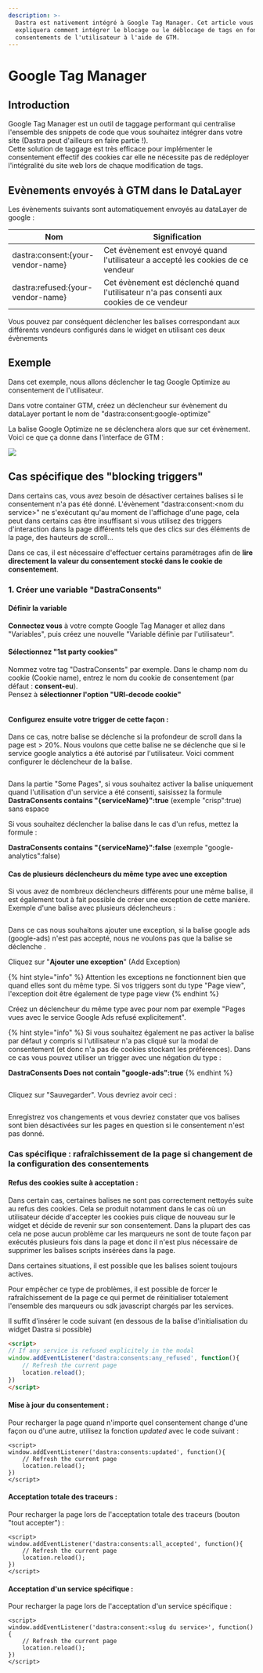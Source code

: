 ```yaml
---
description: >-
  Dastra est nativement intégré à Google Tag Manager. Cet article vous
  expliquera comment intégrer le blocage ou le déblocage de tags en fonction des
  consentements de l'utilisateur à l'aide de GTM.
---
```


# Google Tag Manager

## Introduction

Google Tag Manager est un outil de taggage performant qui centralise l'ensemble des snippets de code que vous souhaitez intégrer dans votre site (Dastra peut d'ailleurs en faire partie !).\
Cette solution de taggage est très efficace pour implémenter le consentement effectif des cookies car elle ne nécessite pas de redéployer l'intégralité du site web lors de chaque modification de tags.

## Evènements envoyés à GTM dans le DataLayer

Les évènements suivants sont automatiquement envoyés au dataLayer de google :

| Nom                               | Signification                                                                              |
| --------------------------------- | ------------------------------------------------------------------------------------------ |
| dastra:consent:{your-vendor-name} | Cet évènement est envoyé quand l'utilisateur a accepté les cookies de ce vendeur           |
| dastra:refused:{your-vendor-name} | Cet évènement est déclenché quand l'utilisateur n'a pas consenti aux cookies de ce vendeur |

Vous pouvez par conséquent déclencher les balises correspondant aux différents vendeurs configurés dans le widget en utilisant ces deux évènements

## Exemple

Dans cet exemple, nous allons déclencher le tag Google Optimize au consentement de l'utilisateur.

Dans votre container GTM, créez un déclencheur sur évènement du dataLayer portant le nom de "dastra:consent:google-optimize"

La balise Google Optimize ne se déclenchera alors que sur cet évènement. Voici ce que ça donne dans l'interface de GTM :

![](<../../../../.gitbook/assets/image (169).png>)

## Cas spécifique des "blocking triggers"

Dans certains cas, vous avez besoin de désactiver certaines balises si le consentement n'a pas été donné. L'évènement "dastra:consent:\<nom du service>" ne s'exécutant qu'au moment de l'affichage d'une page, cela peut dans certains cas être insuffisant si vous utilisez des triggers d'interaction dans la page différents tels que des clics sur des éléments de la page, des hauteurs de scroll...

Dans ce cas, il est nécessaire d'effectuer certains paramétrages afin de **lire directement la valeur du consentement stocké dans le cookie de consentement**.

### 1. Créer une variable "DastraConsents"

#### Définir la variable

**Connectez vous** à votre compte Google Tag Manager et allez dans "Variables", puis créez une nouvelle "Variable définie par l'utilisateur".

#### Sélectionnez "1st party cookies"

Nommez votre tag "DastraConsents" par exemple. Dans le champ nom du cookie (Cookie name), entrez le nom du cookie de consentement (par défaut : **consent-eu**).\
Pensez à **sélectionner l'option "URI-decode cookie"**

<figure><img src="../../../../.gitbook/assets/image (7) (1) (1).png" alt=""><figcaption></figcaption></figure>

#### Configurez ensuite votre trigger de cette façon :&#x20;

Dans ce cas, notre balise se déclenche si la profondeur de scroll dans la page est > 20%. Nous voulons que cette balise ne se déclenche que si le service google analytics a été autorisé par l'utilisateur. Voici comment configurer le déclencheur de la balise.

<figure><img src="../../../../.gitbook/assets/image (4) (1) (2).png" alt=""><figcaption></figcaption></figure>

Dans la partie "Some Pages", si vous souhaitez activer la balise uniquement quand l'utilisation d'un service a été consenti, saisissez la formule **DastraConsents contains "{serviceName}":true** (exemple "crisp":true) sans espace

Si vous souhaitez déclencher la balise dans le cas d'un refus, mettez la formule :

**DastraConsents contains "{serviceName}":false** (exemple "google-analytics":false)

#### Cas de plusieurs déclencheurs du même type avec une exception

Si vous avez de nombreux déclencheurs différents pour une même balise, il est également tout à fait possible de créer une exception de cette manière.\
Exemple d'une balise avec plusieurs déclencheurs :&#x20;

<figure><img src="../../../../.gitbook/assets/image (2) (1) (1) (1) (1).png" alt=""><figcaption></figcaption></figure>

Dans ce cas nous souhaitons ajouter une exception, si la balise google ads (google-ads) n'est pas accepté, nous ne voulons pas que la balise se déclenche .

Cliquez sur "**Ajouter une exception**" (Add Exception)

{% hint style="info" %}
Attention les exceptions ne fonctionnent bien que quand elles sont du même type. Si vos triggers sont du type "Page view", l'exception doit être également de type page view
{% endhint %}

Créez un déclencheur du même type avec pour nom par exemple "Pages vues avec le service Google Ads refusé explicitement".&#x20;

{% hint style="info" %}
Si vous souhaitez également ne pas activer la balise par défaut y compris si l'utilisateur n'a pas cliqué sur la modal de consentement (et donc n'a pas de cookies stockant les préférences). Dans ce cas vous pouvez utiliser un trigger avec une négation du type :&#x20;

**DastraConsents Does not contain "google-ads":true**
{% endhint %}

<figure><img src="../../../../.gitbook/assets/image (3) (1) (1) (1) (1).png" alt=""><figcaption></figcaption></figure>

Cliquez sur "Sauvegarder". Vous devriez avoir ceci :

<figure><img src="../../../../.gitbook/assets/image (5) (1) (1).png" alt=""><figcaption></figcaption></figure>

Enregistrez vos changements et vous devriez constater que vos balises sont bien désactivées sur les pages en question si le consentement n'est pas donné.

### Cas spécifique : rafraîchissement de la page si changement de la configuration des consentements

#### Refus des cookies suite à acceptation :

Dans certain cas, certaines balises ne sont pas correctement nettoyés suite au refus des cookies. Cela se produit notamment dans le cas où un utilisateur décide d'accepter les cookies puis clique de nouveau sur le widget et décide de revenir sur son consentement. Dans la plupart des cas cela ne pose aucun problème car les marqueurs ne sont de toute façon par exécutés plusieurs fois dans la page et donc il n'est plus nécessaire de supprimer les balises scripts insérées dans la page.&#x20;

Dans certaines situations, il est possible que les balises soient toujours actives.

Pour empêcher ce type de problèmes, il est possible de forcer le rafraîchissement de la page ce qui permet de réinitialiser totalement l'ensemble des marqueurs ou sdk javascript chargés par les services.

Il suffit d'insérer le code suivant (en dessous de la balise d'initialisation du widget Dastra si possible)

```html
<script>
// If any service is refused explicitely in the modal
window.addEventListener('dastra:consents:any_refused', function(){
    // Refresh the current page
    location.reload();
})
</script>
```

#### Mise à jour du consentement :

Pour recharger la page quand n'importe quel consentement change d'une façon ou d'une autre, utilisez la fonction _updated_ avec le code suivant :&#x20;

```markup
<script>
window.addEventListener('dastra:consents:updated', function(){
    // Refresh the current page
    location.reload();
})
</script>
```

#### Acceptation totale des traceurs :

Pour recharger la page lors de l'acceptation totale des traceurs (bouton "tout accepter") :&#x20;

```markup
<script>
window.addEventListener('dastra:consents:all_accepted', function(){
    // Refresh the current page
    location.reload();
})
</script>
```

#### &#x20;Acceptation d'un service spécifique :

Pour recharger la page lors de l'acceptation d'un service spécifique :&#x20;

```markup
<script>
window.addEventListener('dastra:consent:<slug du service>', function(){
    // Refresh the current page
    location.reload();
})
</script>
```



